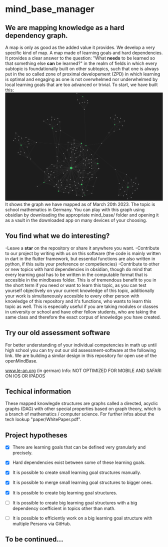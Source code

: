 # mind_base_manager
## We are mapping knowledge as a hard dependency graph.
A map is only as good as the added value it provides. We develop a very specific kind of map. A map made of learning goals and hard dependencies. It provides a clear answer to the question: "What **needs** to be learned so that something else **can** be learned?" in the realm of fields in which every subtopic is foundationally built on other subtopics, such that one is always put in the so called zone of proximal developement (ZPD) in which learning is optimal and engaging as one is not overwhelmed nor underwhelmed by local learning goals that are too advanced or trivial.
To start, we have built this:
![](images/germany_math_graph.png)
It shows the graph we have mapped as of March 20th 2023. The topic is school mathematics in Germany.
You can play with this graph using obsidian by downloading the appropriate mind_base/ folder and opening it as a vault in the downloaded app on many devices of your choosing.

## You find what we do interesting?
-Leave a **star** on the repository or share it anywhere you want.
-Contribute to our project by writing with us on this software (the code is mainly written in dart in the flutter framework, but essential functions are also written in python, if this suits your preference or competiencies)
-Contribute to other or new topics with hard dependencies in obsidian, though do mind that every learning goal has to be written in the computable format that is accesible in the mindbases folder. This is of tremendous benefit to you in the short term if you need or want to learn this topic, as you can test yourself objectively on your current knowledge of this topic, additionally your work is simultaneously accesible to every other person with knowledge of this repository and it's functions, who wants to learn this topic as well. This is especially useful if you are taking modules or classes in university or school and have other fellow students, who are taking the same class and therefore the exact corpus of knowledge you have created.

## Try our old assessment software
For better understanding of your individual competencies in math up until high school you can try out our old assessment-software at the following link.
We are building a similar design in this repository for open use of the openMindBase.

www.le-an.org (in german)
Info: NOT OPTIMIZED FOR MOBILE AND SAFARI ON IOS OR IPADOS

## Techical information
These mapped knowlegde structures are graphs called a directed, acyclic graphs (DAG) with other special properties based on graph theory, which is a branch of mathematics / computer science.
For further infos about the tech lookup "paper/WhitePaper.pdf".

## Project hypotheses
- [x] There are learning goals that can be defined very granularly and precisely.
- [x] Hard dependencies exist between some of these learning goals.
- [x] It is possible to create small learning goal structures manually.
- [x] It is possible to merge small learning goal structures to bigger ones.
- [x] It is possible to create big learning goal structures.
- [ ] It is possible to create big learning goal structures with a big dependency coefficient in topics other than math.
- [ ] It is possible to efficiently work on a big learning goal structure with multiple Persons via GitHub.


## To be continued...


